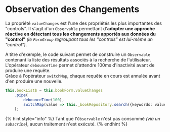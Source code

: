 # Observation des Changements

La propriété `valueChanges` est l'une des propriétés les plus importantes des "controls". Il s'agit d'un `Observable` permettant d'**adopter une approche réactive en détectant tous les changements apportés aux données du "control"** _\(le `FormGroup` regroupant tous les "controls" est lui-même un "control"\)_.

A titre d'exemple, le code suivant permet de construire un `Observable` contenant la liste des résultats associés à la recherche de l'utilisateur.  
L'opérateur `debounceTime` permet d'attendre 100ms d'inactivité avant de produire une requête.  
Grâce à l'opérateur `switchMap`, chaque requête en cours est annulée avant d'en produire une nouvelle.

```typescript
this.bookList$ = this.bookForm.valueChanges
    .pipe(
        debounceTime(100),
        switchMap(value => this._bookRepository.search({keywords: value.title}))
    );
```

{% hint style="info" %}
Tant que l'`Observable` n'est pas consommé _\(via un `subscribe`\)_, aucun traitement n'est exécuté.
{% endhint %}



